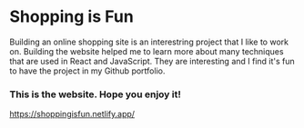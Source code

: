# Shopping is Fun
Building an online shopping site is an interestring project that I like to work on. Building the website helped me to learn more about many techniques that are used in React and JavaScript. They are interesting and I find it's fun to have the project in my Github portfolio.  
### This is the website. Hope you enjoy it!
https://shoppingisfun.netlify.app/
